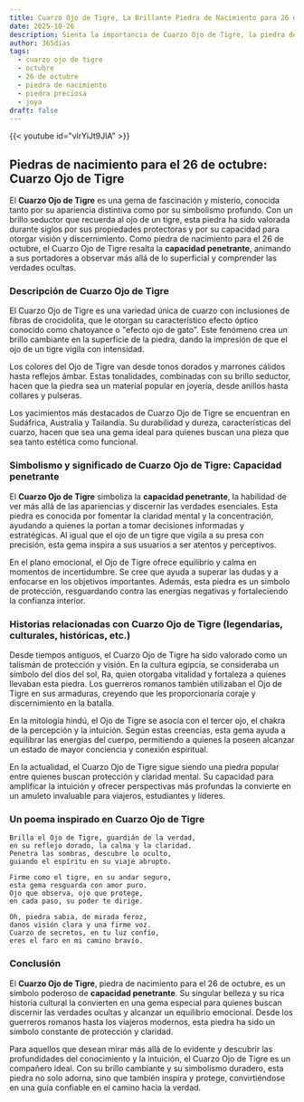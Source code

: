 ```yaml
---
title: Cuarzo Ojo de Tigre, La Brillante Piedra de Nacimiento para 26 de octubre
date: 2025-10-26
description: Sienta la importancia de Cuarzo Ojo de Tigre, la piedra de nacimiento de 26 de octubre que simboliza Capacidad penetrante. Deje que su belleza y significado iluminen su día.
author: 365días
tags:
  - cuarzo ojo de tigre
  - octubre
  - 26 de octubre
  - piedra de nacimiento
  - piedra preciosa
  - joya
draft: false
---
```


{{< youtube id="vlrYiJt9JlA" >}}

## Piedras de nacimiento para el 26 de octubre: Cuarzo Ojo de Tigre

El **Cuarzo Ojo de Tigre** es una gema de fascinación y misterio, conocida tanto por su apariencia distintiva como por su simbolismo profundo. Con un brillo seductor que recuerda al ojo de un tigre, esta piedra ha sido valorada durante siglos por sus propiedades protectoras y por su capacidad para otorgar visión y discernimiento. Como piedra de nacimiento para el 26 de octubre, el Cuarzo Ojo de Tigre resalta la **capacidad penetrante**, animando a sus portadores a observar más allá de lo superficial y comprender las verdades ocultas.

### Descripción de Cuarzo Ojo de Tigre

El Cuarzo Ojo de Tigre es una variedad única de cuarzo con inclusiones de fibras de crocidolita, que le otorgan su característico efecto óptico conocido como chatoyance o "efecto ojo de gato". Este fenómeno crea un brillo cambiante en la superficie de la piedra, dando la impresión de que el ojo de un tigre vigila con intensidad.

Los colores del Ojo de Tigre van desde tonos dorados y marrones cálidos hasta reflejos ámbar. Estas tonalidades, combinadas con su brillo seductor, hacen que la piedra sea un material popular en joyería, desde anillos hasta collares y pulseras.

Los yacimientos más destacados de Cuarzo Ojo de Tigre se encuentran en Sudáfrica, Australia y Tailandia. Su durabilidad y dureza, características del cuarzo, hacen que sea una gema ideal para quienes buscan una pieza que sea tanto estética como funcional.

### Simbolismo y significado de Cuarzo Ojo de Tigre: Capacidad penetrante

El **Cuarzo Ojo de Tigre** simboliza la **capacidad penetrante**, la habilidad de ver más allá de las apariencias y discernir las verdades esenciales. Esta piedra es conocida por fomentar la claridad mental y la concentración, ayudando a quienes la portan a tomar decisiones informadas y estratégicas. Al igual que el ojo de un tigre que vigila a su presa con precisión, esta gema inspira a sus usuarios a ser atentos y perceptivos.

En el plano emocional, el Ojo de Tigre ofrece equilibrio y calma en momentos de incertidumbre. Se cree que ayuda a superar las dudas y a enfocarse en los objetivos importantes. Además, esta piedra es un símbolo de protección, resguardando contra las energías negativas y fortaleciendo la confianza interior.

### Historias relacionadas con Cuarzo Ojo de Tigre (legendarias, culturales, históricas, etc.)

Desde tiempos antiguos, el Cuarzo Ojo de Tigre ha sido valorado como un talismán de protección y visión. En la cultura egipcia, se consideraba un símbolo del dios del sol, Ra, quien otorgaba vitalidad y fortaleza a quienes llevaban esta piedra. Los guerreros romanos también utilizaban el Ojo de Tigre en sus armaduras, creyendo que les proporcionaría coraje y discernimiento en la batalla.

En la mitología hindú, el Ojo de Tigre se asocia con el tercer ojo, el chakra de la percepción y la intuición. Según estas creencias, esta gema ayuda a equilibrar las energías del cuerpo, permitiendo a quienes la poseen alcanzar un estado de mayor conciencia y conexión espiritual.

En la actualidad, el Cuarzo Ojo de Tigre sigue siendo una piedra popular entre quienes buscan protección y claridad mental. Su capacidad para amplificar la intuición y ofrecer perspectivas más profundas la convierte en un amuleto invaluable para viajeros, estudiantes y líderes.

### Un poema inspirado en Cuarzo Ojo de Tigre

```
Brilla el Ojo de Tigre, guardián de la verdad,  
en su reflejo dorado, la calma y la claridad.  
Penetra las sombras, descubre lo oculto,  
guiando el espíritu en su viaje abrupto.  

Firme como el tigre, en su andar seguro,  
esta gema resguarda con amor puro.  
Ojo que observa, ojo que protege,  
en cada paso, su poder te dirige.  

Oh, piedra sabia, de mirada feroz,  
danos visión clara y una firme voz.  
Cuarzo de secretos, en tu luz confío,  
eres el faro en mi camino bravío.  
```

### Conclusión

El **Cuarzo Ojo de Tigre**, piedra de nacimiento para el 26 de octubre, es un símbolo poderoso de **capacidad penetrante**. Su singular belleza y su rica historia cultural la convierten en una gema especial para quienes buscan discernir las verdades ocultas y alcanzar un equilibrio emocional. Desde los guerreros romanos hasta los viajeros modernos, esta piedra ha sido un símbolo constante de protección y claridad.

Para aquellos que desean mirar más allá de lo evidente y descubrir las profundidades del conocimiento y la intuición, el Cuarzo Ojo de Tigre es un compañero ideal. Con su brillo cambiante y su simbolismo duradero, esta piedra no solo adorna, sino que también inspira y protege, convirtiéndose en una guía confiable en el camino hacia la verdad.